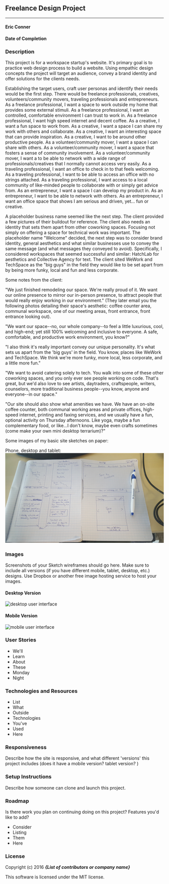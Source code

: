 ## Freelance Design Project
---

#### Eric Conner
#### Date of Completion

### Description

This project is for a workspace startup's website. It's primary goal is to practice web design process to build a website. Using empathic design concepts the project will target an audience, convey a brand identity and offer solutions for the clients needs.

Establishing the target users, craft user personas and identify their needs would be the first step. There would be freelance professionals, creatives, volunteers/community movers, traveling professionals and entrepreneurs.
As a freelance professional, I want a space to work outside my home that provides some external stimuli.
As a freelance professional, I want an controlled, comfortable environment I can trust to work in.
As a freelance professional, I want high speed internet and decent coffee.
As a creative, I want a fun space to work from.
As a creative, I want a space I can share my work with others and collaborate.
As a creative, I want an interesting space that can provide inspiration.
As a creative, I want to be around other productive people.
As a volunteer/community mover, I want a space I can share with others.
As a volunteer/community mover, I want a space that fosters a sense of community involvement.
As a volunteer/community mover, I want a to be able to network with a wide range of professionals/creatives that I normally cannot access very easily.
As a traveling professional, I want an office to check in to that feels welcoming.
As a traveling professional, I want to be able to access an office with no strings attached.
As a traveling professional, I want access to a local community of like-minded people to collaborate with or simply get advice from.
As an entrepreneur, I want a space I can develop my product in.
As an entrepreneur, I want to be able to network with others.
As an entrepreneur, I want an office space that shows I am serious and driven, yet... fun or creative.

A placeholder business name seemed like the next step. The client provided a few pictures of their buildout for reference. The client also needs an identity that sets them apart from other coworking spaces. Focusing not simply on offering a space for technical work was important. The placeholder name "Welcome" decided, the next step was to consider brand identity, general aesthetics and what similar businesses use to convey the same message (and what messages they conveyed to avoid). Specifically, I considered workspaces that seemed successful and similar: HatchLab for aesthetics and Collective Agency for text. The client sited WeWork and TechSpace as the "big guys" in the field they would like to be set apart from by being more funky, local and fun and less corporate.

Some notes from the client:

"We just finished remodeling our space. We're really proud of it. We want our online presence to mirror our in-person presence, to attract people that would really enjoy working in our environment." (They later email you the following photos detailing their space's aesthetic: coffee counter area, communal workspace, one of our meeting areas, front entrance, front entrance looking out).

"We want our space--no, our whole company--to feel a little luxurious, cool, and high-end; yet still 100% welcoming and inclusive to everyone. A safe, comfortable, and productive work environment, you know?"

"I also think it's really important convey our unique personality. It's what sets us apart from the 'big guys' in the field. You know, places like WeWork and TechSpace. We think we're more funky, more local, less corporate, and a little more fun."

"We want to avoid catering solely to tech. You walk into some of these other coworking spaces, and you only ever see people working on code. That's great, but we'd also love to see artists, daytraders, craftspeople, writers, counselors, more traditional business people--you know, anyone and everyone--in our space."

"Our site should also show what amenities we have. We have an on-site coffee counter, both communal working areas and private offices, high-speed internet, printing and faxing services, and we usually have a fun, optional activity on Thursday afternoons. Like yoga, maybe a fun complementary food, or like...I don't know, maybe even crafts sometimes (come make your own mini desktop terrarium)?"

Some images of my basic site sketches on paper:

Phone, desktop and tablet:
![alt text](img/paper-sketch.jpg "Phone Sketches")

### Images

Screenshots of your Sketch wireframes should go here. Make sure to include all versions (if you have different mobile, tablet, desktop, etc.) designs. Use Dropbox or another free image hosting service to host your images.

#### Desktop Version

![desktop user interface](link-to-screenshot-here)

#### Mobile Version

![mobile user interface](link-to-screenshot-here)

### User Stories

* We'll  
* Learn
* About
* These
* Monday
* Night

### Technologies and Resources

* List
* What
* Outside
* Technologies
* You've
* Used
* Here

### Responsiveness

Describe how the site is responsive, and what different 'versions' this project includes (does it have a mobile version? tablet version? )

### Setup Instructions

Describe how someone can clone and launch this project.

### Roadmap

Is there work you plan on continuing doing on this project? Features you'd like to add?

* Consider
* Listing
* Them
* Here

### License

Copyright (c) 2016 **_{List of contributors or company name}_**

This software is licensed under the MIT license.
